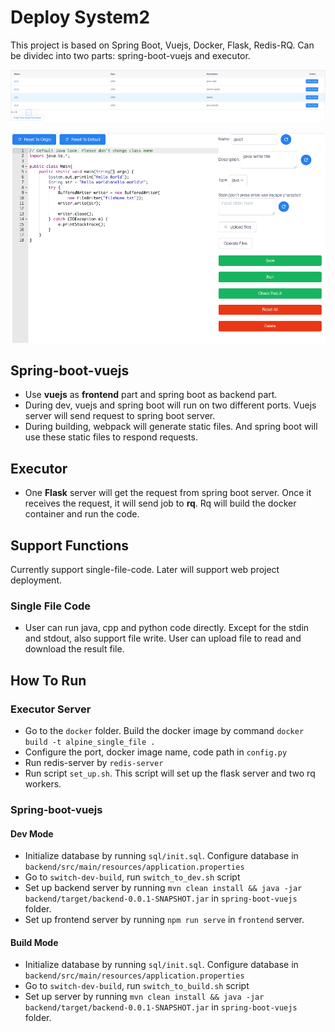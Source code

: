 # Deploy System2

This project is based on Spring Boot, Vuejs, Docker, Flask, Redis-RQ. Can be dividec into two parts: spring-boot-vuejs and executor.

![](../screenshots/deploysystem2-1.png)

![](../screenshots/deploysystem2-2.png)

## Spring-boot-vuejs

* Use **vuejs** as **frontend** part and spring boot as backend part.
* During dev, vuejs and spring boot will run on two different ports. Vuejs server will send request to spring boot server.
* During building, webpack will generate static files. And spring boot will use these static files to respond requests.

## Executor

* One **Flask** server will get the request from spring boot server. Once it receives the request, it will send job to **rq**. Rq will build the docker container and run the code.

## Support Functions

Currently support single-file-code. Later will support web project deployment.

### Single File Code

* User can run java, cpp and python code directly. Except for the stdin and stdout, also support file write. User can upload file to read and download the result file.

## How To Run

### Executor Server

* Go to the `docker` folder. Build the docker image by command `docker build -t alpine_single_file .`
* Configure the port, docker image name, code path in `config.py`
* Run redis-server by `redis-server`
* Run script `set_up.sh`. This script will set up the flask server and two rq workers.

### Spring-boot-vuejs

#### Dev Mode

* Initialize database by running `sql/init.sql`. Configure database in `backend/src/main/resources/application.properties`
* Go to `switch-dev-build`, run `switch_to_dev.sh` script
* Set up backend server by running `mvn clean install && java -jar backend/target/backend-0.0.1-SNAPSHOT.jar` in `spring-boot-vuejs` folder.
* Set up frontend server by running `npm run serve` in `frontend` server.

#### Build Mode

* Initialize database by running `sql/init.sql`. Configure database in `backend/src/main/resources/application.properties`
* Go to `switch-dev-build`, run `switch_to_build.sh` script
* Set up server by running `mvn clean install && java -jar backend/target/backend-0.0.1-SNAPSHOT.jar` in `spring-boot-vuejs` folder.